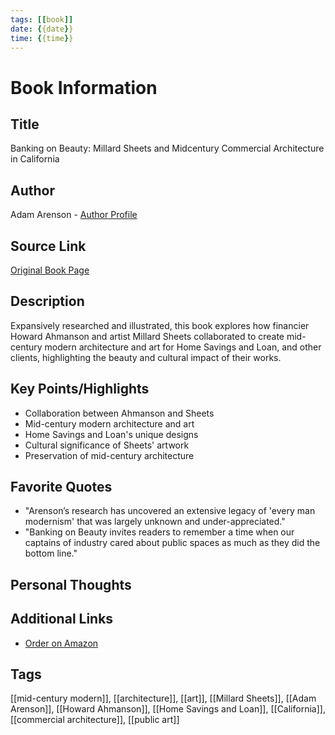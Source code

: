 ```yaml
---
tags: [[book]]
date: {{date}}
time: {{time}}
---
```


# Book Information

## Title
Banking on Beauty: Millard Sheets and Midcentury Commercial Architecture in California

## Author
Adam Arenson - [Author Profile](https://adamarenson.com/)

## Source Link
[Original Book Page](https://adamarenson.com/books/banking-on-beauty-millard-sheets-and-midcentury-commercial-architecture-in-california/)

## Description
Expansively researched and illustrated, this book explores how financier Howard Ahmanson and artist Millard Sheets collaborated to create mid-century modern architecture and art for Home Savings and Loan, and other clients, highlighting the beauty and cultural impact of their works.

## Key Points/Highlights
- Collaboration between Ahmanson and Sheets
- Mid-century modern architecture and art
- Home Savings and Loan's unique designs
- Cultural significance of Sheets' artwork
- Preservation of mid-century architecture

## Favorite Quotes
- "Arenson’s research has uncovered an extensive legacy of 'every man modernism' that was largely unknown and under-appreciated."
- "Banking on Beauty invites readers to remember a time when our captains of industry cared about public spaces as much as they did the bottom line."

## Personal Thoughts


## Additional Links
- [Order on Amazon](https://www.amazon.com/Banking-Beauty-Midcentury-Commercial-Architecture/dp/1938086543)

## Tags
[[mid-century modern]], [[architecture]], [[art]], [[Millard Sheets]], [[Adam Arenson]], [[Howard Ahmanson]], [[Home Savings and Loan]], [[California]], [[commercial architecture]], [[public art]]
